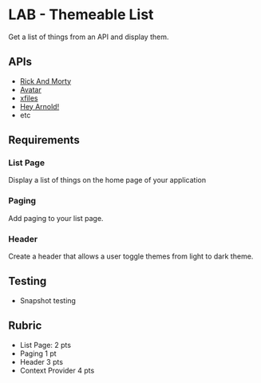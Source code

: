 # LAB - Themeable List

Get a list of things from an API and display them.

## APIs

* [Rick And Morty](https://rickandmortyapi.com/documentation)
* [Avatar](https://last-airbender-api.herokuapp.com/)
* [xfiles](https://xfiles-api.herokuapp.com/)
* [Hey Arnold!](https://hey-arnold-api-documentation.netlify.com/)
* etc

## Requirements

### List Page

Display a list of things on the home page of your application

### Paging

Add paging to your list page.

### Header

Create a header that allows a user toggle themes from light to dark theme.

## Testing

* Snapshot testing

## Rubric

* List Page: 2 pts
* Paging 1 pt
* Header 3 pts
* Context Provider 4 pts
